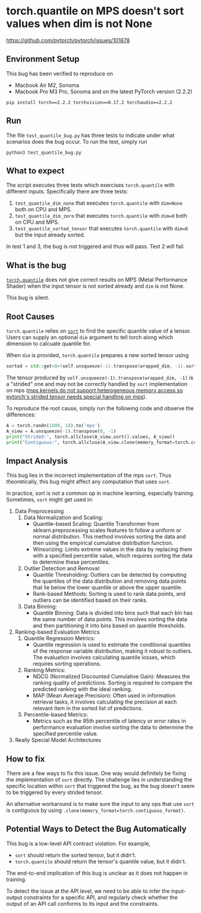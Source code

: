 # torch.quantile on MPS doesn't sort values when dim is not None

https://github.com/pytorch/pytorch/issues/101878

## Environment Setup

This bug has been verified to reproduce on 
- Macbook Air M2, Sonoma
- Macbook Pro M3 Pro, Sonoma
and on the latest PyTorch version (2.2.2)

```shell
pip install torch==2.2.2 torchvision==0.17.2 torchaudio==2.2.2
```


## Run

The file `test_quantile_bug.py` has three tests to indicate under what scenarios does the bug occur. To run the test, simply run 

```
python3 test_quantile_bug.py
```

## What to expect

The script executes three tests which exercises `torch.quantile` with different inputs. Specifically there are three tests:

1. `test_quantile_dim_none` that executes `torch.quantile` with `dim=None` both on CPU and MPS. 
2. `test_quantile_dim_zero` that executes `torch.quantile` with `dim=0` both on CPU and MPS.
3. `test_quantile_sorted_tensor` that executes `torch.quantile` with `dim=0` but the input already sorted.

In test 1 and 3, the bug is not triggered and thus will pass. Test 2 will fail.

## What is the bug

[`torch.quantile`](https://github.com/pytorch/pytorch/blob/main/aten/src/ATen/native/Sorting.cpp#L689) does not give correct results on MPS (Metal Performance Shader) when the input tensor is not sorted already and `dim` is not None.

This bug is silent.

## Root Causes

`torch.quantile` relies on [`sort`](https://github.com/pytorch/pytorch/blob/main/aten/src/ATen/native/mps/operations/Sort.mm) to find the specific quantile value of a tensor. Users can supply an optional `dim` argument to tell torch along which dimension to calcuate quantile for. 

When `dim` is provided, `torch.quantile` prepares a new sorted tensor using  

```cpp
sorted = std::get<0>(self.unsqueeze(-1).transpose(wrapped_dim, -1).sort());
```

The tensor produced by `self.unsqueeze(-1).transpose(wrapped_dim, -1)` is a "strided" one and may not be correctly handled by `sort` implementation on mps ([mps kernels do not support heterogeneous memory access so pytorch's strided tensor needs special handling on mps](https://github.com/pytorch/pytorch/wiki/MPS-Backend#view-ops-in-mps-using-gather-scatter-approach)).

To reproduce the root cause, simply run the following code and observe the differences:

```python
A = torch.randn(1000, 10).to('mps')
A_view = A.unsqueeze(-1).transpose(0, -1)
print("Strided:", torch.allclose(A_view.sort().values, A_view))
print("Contiguous:", torch.allclose(A_view.clone(memory_format=torch.contiguous_format).sort().values, A_view))
```

## Impact Analysis

This bug lies in the incorrect implementation of the mps `sort`. Thus theoretically, this bug might affect any computation that uses `sort`. 

In practice, sort is not a common op in machine learning, especially training. Sometimes, `sort` might get used in:

1. Data Preprocessing
	1. Data Normalization and Scaling:
	    - Quantile-based Scaling: Quantile Transformer from sklearn.preprocessing scales features to follow a uniform or normal distribution. This method involves sorting the data and then using the empirical cumulative distribution function.
	    - Winsorizing: Limits extreme values in the data by replacing them with a specified percentile value, which requires sorting the data to determine these percentiles.
	2. Outlier Detection and Removal:
        - Quantile Thresholding: Outliers can be detected by computing the quantiles of the data distribution and removing data points that lie below the lower quantile or above the upper quantile.
        - Rank-based Methods: Sorting is used to rank data points, and outliers can be identified based on their ranks.
	3. Data Binning:
        - Quantile Binning: Data is divided into bins such that each bin has the same number of data points. This involves sorting the data and then partitioning it into bins based on quantile thresholds.
2. Ranking-based Evaluation Metrics
	1. Quantile Regression Metrics:
	    - Quantile regression is used to estimate the conditional quantiles of the response variable distribution, making it robust to outliers. The evaluation involves calculating quantile losses, which requires sorting operations.
	2. Ranking Metrics:
	    - NDCG (Normalized Discounted Cumulative Gain): Measures the ranking quality of predictions. Sorting is required to compare the predicted ranking with the ideal ranking.
        - MAP (Mean Average Precision): Often used in information retrieval tasks, it involves calculating the precision at each relevant item in the sorted list of predictions.
	3. Percentile-based Metrics:
        - Metrics such as the 95th percentile of latency or error rates in performance evaluation involve sorting the data to determine the specified percentile value.
3. Really Special Model Architectures

## How to fix

There are a few ways to fix this issue. One way would definitely be fixing the implementation of `sort` directly. The challenge lies in understanding the specific location within `sort` that triggered the bug, as the bug doesn't seem to be triggered by every strided tensor.

An alternative workaround is to make sure the input to any ops that use `sort` is contiguous by using `.clone(memory_format=torch.contiguous_format)`.

## Potential Ways to Detect the Bug Automatically

This bug is a low-level API contract violation. For example, 
- `sort` should return the sorted tensor, but it didn't.
- `torch.quantile` should return the tensor's quantile value, but it didn't.

The end-to-end implication of this bug is unclear as it does not happen in training.

To detect the issue at the API level, we need to be able to infer the input-output constraints for a specific API, and regularly check whether the output of an API call conforms to its input and the constraints.
 